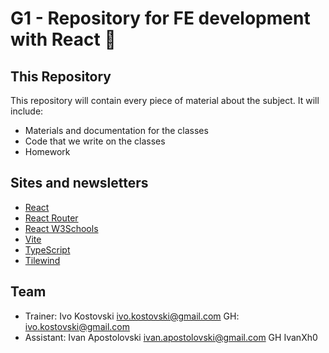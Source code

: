 # G1 - Repository for FE development with React 🚀

## This Repository

This repository will contain every piece of material about the subject. It will include:

- Materials and documentation for the classes
- Code that we write on the classes
- Homework

## Sites and newsletters

- [React](https://react.dev/)
- [React Router](https://reactrouter.com/en/main)
- [React W3Schools](https://www.w3schools.com/react/default.asp)
- [Vite](https://vitejs.dev/)
- [TypeScript](https://www.typescriptlang.org/)
- [Tilewind](https://tailwindcss.com/)

## Team

- Trainer: Ivo Kostovski ivo.kostovski@gmail.com GH: ivo.kostovski@gmail.com
- Assistant: Ivan Apostolovski ivan.apostolovski@gmail.com GH IvanXh0

